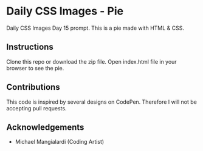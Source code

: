 # Daily CSS Images - Pie
Daily CSS Images Day 15 prompt. This is a pie made with HTML & CSS.

## Instructions
Clone this repo or download the zip file. Open index.html file in your browser to see the pie.

## Contributions
This code is inspired by several designs on CodePen. Therefore I will not be accepting pull requests.

## Acknowledgements
* Michael Mangialardi (Coding Artist)
